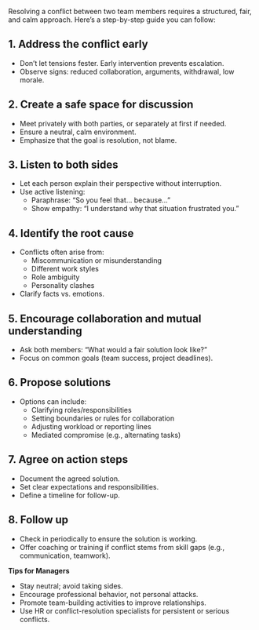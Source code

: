 Resolving a conflict between two team members requires a structured, fair, and calm approach. Here’s a step-by-step guide you can follow:

## 1. Address the conflict early
- Don’t let tensions fester. Early intervention prevents escalation.
- Observe signs: reduced collaboration, arguments, withdrawal, low morale.

## 2. Create a safe space for discussion
- Meet privately with both parties, or separately at first if needed.
- Ensure a neutral, calm environment.
- Emphasize that the goal is resolution, not blame.

## 3. Listen to both sides
- Let each person explain their perspective without interruption.
- Use active listening:
  - Paraphrase: “So you feel that… because…”
  - Show empathy: “I understand why that situation frustrated you.”

## 4. Identify the root cause
- Conflicts often arise from:
  - Miscommunication or misunderstanding
  - Different work styles
  - Role ambiguity
  - Personality clashes
- Clarify facts vs. emotions.

## 5. Encourage collaboration and mutual understanding
- Ask both members: “What would a fair solution look like?”
- Focus on common goals (team success, project deadlines).

## 6. Propose solutions
- Options can include:
  - Clarifying roles/responsibilities
  - Setting boundaries or rules for collaboration
  - Adjusting workload or reporting lines
  - Mediated compromise (e.g., alternating tasks)

## 7. Agree on action steps
- Document the agreed solution.
- Set clear expectations and responsibilities.
- Define a timeline for follow-up.

## 8. Follow up
- Check in periodically to ensure the solution is working.
- Offer coaching or training if conflict stems from skill gaps (e.g., communication, teamwork).

**Tips for Managers**

- Stay neutral; avoid taking sides.
- Encourage professional behavior, not personal attacks.
- Promote team-building activities to improve relationships.
- Use HR or conflict-resolution specialists for persistent or serious conflicts.
